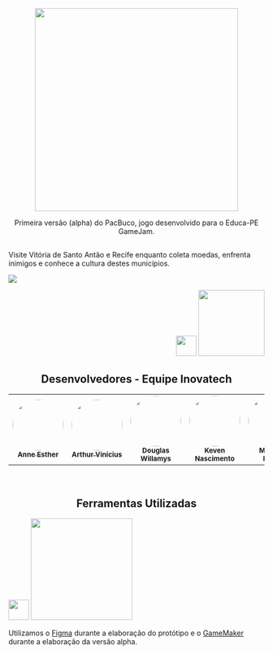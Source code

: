 <p align="center">
  <img width="400" src="https://i.ibb.co/tp7MpBx/Untitled-7-page-0001-removebg-preview.png">
  </p>
  
 <p align="center"> Primeira versão (alpha) do PacBuco, jogo desenvolvido para o Educa-PE GameJam. </p>
 
 ##
 
 <p> Visite Vitória de Santo Antão e Recife enquanto coleta moedas, enfrenta inimigos e conhece a cultura destes municípios. </p>
 
![ ](readme.gif)

<p align="right">
  <img width="40" src="https://o.remove.bg/downloads/5df79a45-31f0-411c-88aa-0e8c39a96a5a/image-removebg-preview.png">
  <img width="130" src="https://o.remove.bg/downloads/92a50718-7f82-488c-9675-90b75451b89c/image-removebg-preview.png">
  <p>
    
<h2 align="center">Desenvolvedores - Equipe Inovatech</h2>
<table align="center">
  <tr>
    <td align="center"><a href="https://github.com/anneestherlf"><img style="border-radius: 50%;" src="https://avatars.githubusercontent.com/u/102173382?s=400&u=e4314f2b1eaeed0555cd83eb43da3814af541bb1&v=4" width="100px;" alt=""/><br /><sub><b>Anne Esther</b></sub></a><br /><a href="https://rocketseat.com.br/" title="Rocketseat"></a></td>
    <td align="center"><a href="https://github.com/ArthurVSS"><img style="border-radius: 50%;" src="https://avatars.githubusercontent.com/u/102603419?v=4" width="100px;" alt=""/><br /><sub><b>Arthur Vinícius</b></sub></a><br /><a href="https://rocketseat.com.br/" title="Rocketseat"></a></td>
    <td align="center"><a href="https://github.com/DouglasWillamysEs"><img style="border-radius: 50%;" src="https://avatars.githubusercontent.com/u/104948178?v=4" width="100px;" alt=""/><br /><sub><b>Douglas Willamys</b></sub></a><br /><a href="https://rocketseat.com.br/" title="Rocketseat"></a></td>
     <td align="center"><a href="https://github.com/Keven-dev"><img style="border-radius: 50%;" src="https://avatars.githubusercontent.com/u/102174745?v=4" width="100px;" alt=""/><br /><sub><b>Keven Nascimento</b></sub></a><br /><a href="https://rocketseat.com.br/" title="Rocketseat"></a></td>
    <td align="center"><a href="https://github.com/matheusenricocsb"><img style="border-radius: 50%;" src="https://avatars.githubusercontent.com/u/102174772?v=4" width="100px;" alt=""/><br /><sub><b>Matheus Enrico</b></sub></a><br /><a href="https://rocketseat.com.br/" title="Rocketseat"></a></td>
  </tr>
  </table>
<br>
<h2 align="center">Ferramentas Utilizadas</h2>

<p>
<img width="40" src="https://upload.wikimedia.org/wikipedia/commons/3/33/Figma-logo.svg">
<img width="200" src="https://upload.wikimedia.org/wikipedia/commons/thumb/7/7e/GameMaker_Studio_2_logo.png/1280px-GameMaker_Studio_2_logo.png">
<p> Utilizamos o <a href="https://www.figma.com/">Figma</a> durante a elaboração do protótipo e o <a href="https://gamemaker.io/pt-BR">GameMaker</a> durante a elaboração da versão alpha.</p></p>

